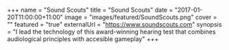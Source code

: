 +++
name = "Sound Scouts"
title = "Sound Scouts"
date = "2017-01-20T11:00:00+11:00"
image = "images/featured/SoundScouts.png"
cover = ""
featured = "true"
externalUrl = "https://www.soundscouts.com"
synopsis = "I lead the technology of this award-winning hearing test that combines audiological principles with accesible gameplay"
+++